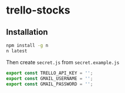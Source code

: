 # trello-stocks


## Installation

```bash
npm install -g n
n latest
```

Then create `secret.js` from `secret.example.js`

```javascript
export const TRELLO_API_KEY = '';
export const GMAIL_USERNAME = '';
export const GMAIL_PASSWORD = '';
```
